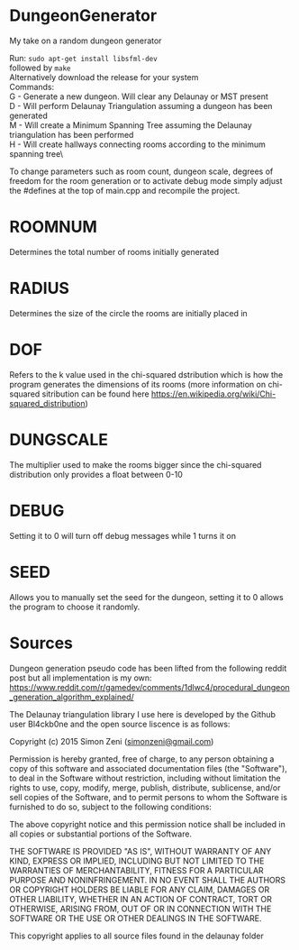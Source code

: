 # DungeonGenerator
My take on a random dungeon generator

Run: `sudo apt-get install libsfml-dev`\
followed by `make`\
Alternatively download the release for your system\
Commands: \
G - Generate a new dungeon. Will clear any Delaunay or MST present\
D - Will perform Delaunay Triangulation assuming a dungeon has been generated\
M - Will create a Minimum Spanning Tree assuming the Delaunay triangulation has been performed\
H - Will create hallways connecting rooms according to the minimum spanning tree\

To change parameters such as room count, dungeon scale, degrees of freedom for the room generation or to activate debug mode simply adjust the #defines at the top of main.cpp and recompile the project. 

# ROOMNUM
Determines the total number of rooms initially generated
# RADIUS
Determines the size of the circle the rooms are initially placed in
# DOF
Refers to the k value used in the chi-squared dstribution which is how the program generates the dimensions of its rooms (more information on chi-squared sitribution can be found here https://en.wikipedia.org/wiki/Chi-squared_distribution)
# DUNGSCALE
The multiplier used to make the rooms bigger since the chi-squared distribution only provides a float between 0-10
# DEBUG
Setting it to 0 will turn off debug messages while 1 turns it on
# SEED
Allows you to manually set the seed for the dungeon, setting it to 0 allows the program to choose it randomly.

# Sources
Dungeon generation pseudo code has been lifted from the following reddit post but all implementation is my own:
https://www.reddit.com/r/gamedev/comments/1dlwc4/procedural_dungeon_generation_algorithm_explained/

The Delaunay triangulation library I use here is developed by the Github user Bl4ckb0ne and the open source liscence is as follows:

Copyright (c) 2015 Simon Zeni (simonzeni@gmail.com)


Permission is hereby granted, free of charge, to any person obtaining a copy
of this software and associated documentation files (the "Software"), to deal
in the Software without restriction, including without limitation the rights
to use, copy, modify, merge, publish, distribute, sublicense, and/or sell
copies of the Software, and to permit persons to whom the Software is
furnished to do so, subject to the following conditions:


The above copyright notice and this permission notice shall be included in
all copies or substantial portions of the Software.


THE SOFTWARE IS PROVIDED "AS IS", WITHOUT WARRANTY OF ANY KIND, EXPRESS OR
IMPLIED, INCLUDING BUT NOT LIMITED TO THE WARRANTIES OF MERCHANTABILITY,
FITNESS FOR A PARTICULAR PURPOSE AND NONINFRINGEMENT.  IN NO EVENT SHALL THE
AUTHORS OR COPYRIGHT HOLDERS BE LIABLE FOR ANY CLAIM, DAMAGES OR OTHER
LIABILITY, WHETHER IN AN ACTION OF CONTRACT, TORT OR OTHERWISE, ARISING FROM,
OUT OF OR IN CONNECTION WITH THE SOFTWARE OR THE USE OR OTHER DEALINGS IN
THE SOFTWARE.

This copyright applies to all source files found in the delaunay folder

